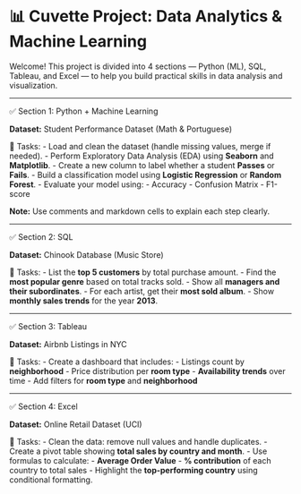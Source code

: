# 📊 Cuvette Project: Data Analytics & Machine Learning

Welcome! This project is divided into 4 sections — Python (ML), SQL, Tableau, and Excel — to help you build practical skills in data analysis and visualization.

---

✅ Section 1: Python + Machine Learning

**Dataset:** Student Performance Dataset (Math & Portuguese)

📌 Tasks:
    - Load and clean the dataset (handle missing values, merge if needed).
    - Perform Exploratory Data Analysis (EDA) using **Seaborn** and **Matplotlib**.
    - Create a new column to label whether a student **Passes** or **Fails**.
    - Build a classification model using **Logistic Regression** or **Random Forest**.
    - Evaluate your model using:
      - Accuracy
      - Confusion Matrix
      - F1-score

**Note:** Use comments and markdown cells to explain each step clearly.

---

✅ Section 2: SQL

**Dataset:** Chinook Database (Music Store)

📌 Tasks:
    - List the **top 5 customers** by total purchase amount.
    - Find the **most popular genre** based on total tracks sold.
    - Show all **managers and their subordinates**.
    - For each artist, get their **most sold album**.
    - Show **monthly sales trends** for the year **2013**.

---

✅ Section 3: Tableau

**Dataset:** Airbnb Listings in NYC

📌 Tasks:
    - Create a dashboard that includes:
      - Listings count by **neighborhood**
      - Price distribution per **room type**
      - **Availability trends** over time
    - Add filters for **room type** and **neighborhood**

---

✅ Section 4: Excel

**Dataset:** Online Retail Dataset (UCI)

📌 Tasks:
    - Clean the data: remove null values and handle duplicates.
    - Create a pivot table showing **total sales by country and month**.
    - Use formulas to calculate:
      - **Average Order Value**
      - **% contribution** of each country to total sales
    - Highlight the **top-performing country** using conditional formatting.
    

